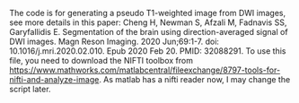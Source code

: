 The code is for generating a pseudo T1-weighted image from DWI images, see more details in this paper: 
Cheng H, Newman S, Afzali M, Fadnavis SS, Garyfallidis E. Segmentation of the brain using direction-averaged signal of DWI images. Magn Reson Imaging. 2020 Jun;69:1-7. doi: 10.1016/j.mri.2020.02.010. Epub 2020 Feb 20. PMID: 32088291.
To use this file, you need to download the NIFTI toolbox from https://www.mathworks.com/matlabcentral/fileexchange/8797-tools-for-nifti-and-analyze-image. As matlab has a nifti reader now, I may change the script later.
